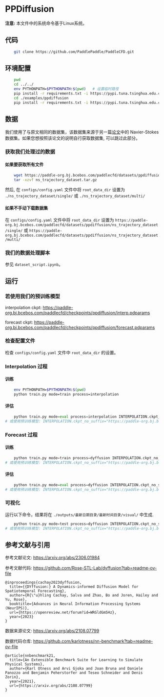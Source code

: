 # PPDiffusion

**注意:** 本文件中的系统命令基于Linux系统。

## 代码

```sh
    git clone https://github.com/PaddlePaddle/PaddleCFD.git
```

## 环境配置

```sh
    pwd
    cd ../../
    env PYTHONPATH=$PYTHONPATH:$(pwd)   # 设置临时路径
    pip install -r requirements.txt -i https://pypi.tuna.tsinghua.edu.cn/simple
    cd ./examples/ppdiffusion
    pip install -r requirements.txt -i https://pypi.tuna.tsinghua.edu.cn/simple
```

## 数据

我们使用了与原文相同的数据集，该数据集来源于另一篇[论文](https://arxiv.org/abs/2108.07799)中的 Navier-Stokes 数据集。如果您想按照该论文的说明自行获取数据集, 可以跳过此部分。

### 获取我们处理过的数据

#### 如果要获取所有文件

```sh
    wget https://paddle-org.bj.bcebos.com/paddlecfd/datasets/ppdiffusion/ns_trajectory_dataset.tar.gz
    tar -xzvf ns_trajectory_dataset.tar.gz
```

然后, 在 `configs/config.yaml` 文件中将 `root_data_dir` 设置为 `./ns_trajectory_dataset/single/` 或 `./ns_trajectory_dataset/multi/`

#### 如果不手动下载数据集

在 `configs/config.yaml` 文件中将 `root_data_dir` 设置为 `https://paddle-org.bj.bcebos.com/paddlecfd/datasets/ppdiffusion/ns_trajectory_dataset/single/` 或 `https://paddle-org.bj.bcebos.com/paddlecfd/datasets/ppdiffusion/ns_trajectory_dataset/multi/`

### 我们的数据处理脚本

参见 `dataset_script.ipynb`。

## 运行

### 若使用我们的预训练模型

interpolation ckpt: https://paddle-org.bj.bcebos.com/paddlecfd/checkpoints/ppdiffusion/interp.pdparams

forecast ckpt: https://paddle-org.bj.bcebos.com/paddlecfd/checkpoints/ppdiffusion/forecast.pdparams

### 检查配置文件

检查 `configs/config.yaml` 文件中 `root_data_dir` 的设置。

### Interpolation 过程

#### 训练

```sh
    env PYTHONPATH=$PYTHONPATH:$(pwd)
    python train.py mode=train process=interpolation
```

#### 评估

```python
    python train.py mode=eval process=interpolation INTERPOLATION.ckpt_no_suffix="your checkpoint path"
# 或使用预训练模型: INTERPOLATION.ckpt_no_suffix="https://paddle-org.bj.bcebos.com/paddlecfd/checkpoints/ppdiffusion/interp.pdparams"
```

### Forecast 过程

#### 训练

```python
    python train.py mode=train process=dyffusion INTERPOLATION.ckpt_no_suffix="your checkpoint path"
# 或使用预训练模型: INTERPOLATION.ckpt_no_suffix="https://paddle-org.bj.bcebos.com/paddlecfd/checkpoints/ppdiffusion/interp.pdparams"
```

#### 评估

```python
    python train.py mode=eval process=dyffusion INTERPOLATION.ckpt_no_suffix="your checkpoint path" FORECASTING.ckpt_no_suffix="your forecast checkpoint path"
# 或使用预训练模型: INTERPOLATION.ckpt_no_suffix="https://paddle-org.bj.bcebos.com/paddlecfd/checkpoints/ppdiffusion/interp.pdparams" FORECASTING.ckpt_no_suffix="https://paddle-org.bj.bcebos.com/paddlecfd/checkpoints/ppdiffusion/forecast.pdparams"
```

### 可视化

运行以下命令，结果将在 `./outputs/最新日期目录/最新时间目录/visual/` 中生成.

```python
    python train.py mode=test process=dyffusion INTERPOLATION.ckpt_no_suffix="your checkpoint path" FORECASTING.ckpt_no_suffix="your forecast checkpoint path"
# 或使用预训练模型: INTERPOLATION.ckpt_no_suffix="https://paddle-org.bj.bcebos.com/paddlecfd/checkpoints/ppdiffusion/interp.pdparams" FORECASTING.ckpt_no_suffix="https://paddle-org.bj.bcebos.com/paddlecfd/checkpoints/ppdiffusion/forecast.pdparams"
```

## 参考文献与引用

参考文献论文: https://arxiv.org/abs/2306.01984

参考文献代码: https://github.com/Rose-STL-Lab/dyffusion?tab=readme-ov-file

```
@inproceedings{cachay2023dyffusion,
  title={{DYffusion:} A Dynamics-informed Diffusion Model for Spatiotemporal Forecasting},
  author={R{\"u}hling Cachay, Salva and Zhao, Bo and Joren, Hailey and Yu, Rose},
  booktitle={Advances in Neural Information Processing Systems (NeurIPS)},
  url={https://openreview.net/forum?id=WRGldGm5Hz},
  year={2023}
}
```

数据来源论文: https://arxiv.org/abs/2108.07799

数据代码仓库: https://github.com/karlotness/nn-benchmark?tab=readme-ov-file

```
@article{nnbenchmark21,
  title={An Extensible Benchmark Suite for Learning to Simulate Physical Systems},
  author={Karl Otness and Arvi Gjoka and Joan Bruna and Daniele Panozzo and Benjamin Peherstorfer and Teseo Schneider and Denis Zorin},
  year={2021},
  url={https://arxiv.org/abs/2108.07799}
}
```
